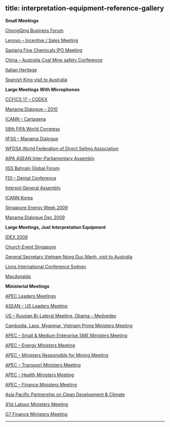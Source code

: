 title: interpretation-equipment-reference-gallery
----------------------------------------------------------

**Small Meetings**

[ChongQing Business Forum](../?p=803)

[Lenovo – Incentive / Sales Meeting](../?p=787)

[Sanjang Fine Chemicals IPO Meeting](../?p=779)

[China – Australia Coal Mine safety Conference](../?p=775)

[Italian Heritage](../?p=616)

[Spanish King visit to Australia](../?p=759)

**Large Meetings With Microphones**

[CCFICS 17 – CODEX](../?p=724)

[Manama Dialogue – 2010](../?p=771)

[ICANN – Cartagena](../?p=769)

[58th FIFA World Congress](../?p=722)

[IIFSS – Manama Dialogue](../?p=718)

[WFDSA World Federation of Direct Selling Association](../?p=716)

[AIPA ASEAN Inter-Parliamentary Assembly](../?p=714)

[IISS Bahrain Global Forum](../?p=793)

[FDI – Dental Conference](../?p=753)

[Interpol General Assembly](../?p=740)

[ICANN Korea](../?p=738)

[Singapore Energy Week 2009](../?p=730)

[Manama Dialogue Dec 2009](../?p=728)

**Large Meetings, Just Interpretation Equipment**

[IDEX 2009](../?p=765)

[Church Event Singapore](../?p=742)

[General Secretary Vietnam Nong Duc Manh, visit to Australia](../?p=744)

[Lions International Conference Sydney](../?p=785)

[Macdonalds](../?p=610)

**Ministerial Meetings**

[APEC Leaders Meetings](../?p=712)

[ASEAN – US Leaders Meeting](../?p=734)

[US – Russian Bi-Lateral Meeting. Obama – Medvedev](../?p=732)

[Cambodia, Laos, Myanmar, Vietnam Prime Ministers Meeting](../?p=773)

[APEC – Small &amp; Medium Enterprise SME Ministers Meeting](../?p=701)

[APEC – Energy Ministers Meeting](../?p=697)

[APEC – Ministers Responsible for Mining Meeting](../?p=687)

[APEC – Transport Ministers Meeting](../?p=680)

[APEC – Health Ministers Meeting](../?p=673)

[APEC – Finance Ministers Meeting](../?p=661)

[Asia Pacific Partnership on Clean Development &amp; Climate](../?p=644)

[41st Labour Ministers Meeting](../?p=637)

[G7 Finance Ministers Meeting](../?p=626)




----------------------------------------------------------
